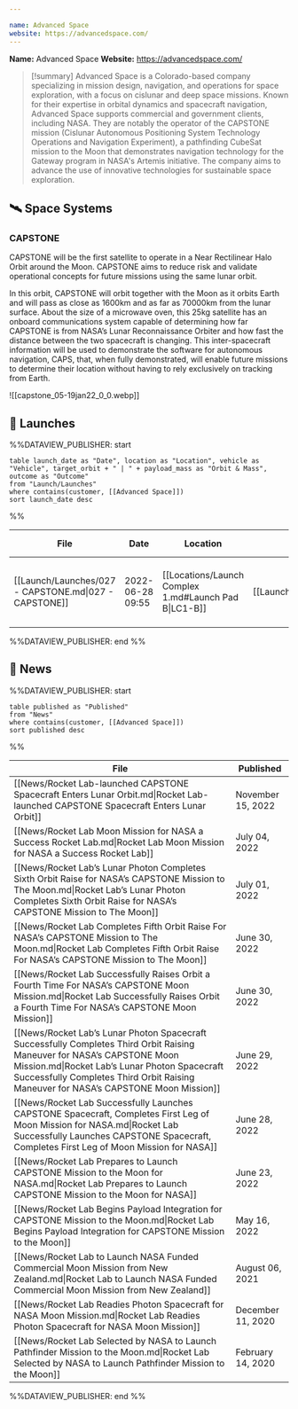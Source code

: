 ```yaml
---

name: Advanced Space
website: https://advancedspace.com/
---
```


**Name:** Advanced Space
**Website:** https://advancedspace.com/

>[!summary]
Advanced Space is a Colorado-based company specializing in mission design, navigation, and operations for space exploration, with a focus on cislunar and deep space missions. Known for their expertise in orbital dynamics and spacecraft navigation, Advanced Space supports commercial and government clients, including NASA. They are notably the operator of the CAPSTONE mission (Cislunar Autonomous Positioning System Technology Operations and Navigation Experiment), a pathfinding CubeSat mission to the Moon that demonstrates navigation technology for the Gateway program in NASA's Artemis initiative. The company aims to advance the use of innovative technologies for sustainable space exploration.

## 🛰️ Space Systems

### CAPSTONE

CAPSTONE will be the first satellite to operate in a Near Rectilinear Halo Orbit around the Moon. CAPSTONE aims to reduce risk and validate operational concepts for future missions using the same lunar orbit.

In this orbit, CAPSTONE will orbit together with the Moon as it orbits Earth and will pass as close as 1600km and as far as 70000km from the lunar surface. About the size of a microwave oven, this 25kg satellite has an onboard communications system capable of determining how far CAPSTONE is from NASA’s Lunar Reconnaissance Orbiter and how fast the distance between the two spacecraft is changing. This inter-spacecraft information will be used to demonstrate the software for autonomous navigation, CAPS, that, when fully demonstrated, will enable future missions to determine their location without having to rely exclusively on tracking from Earth.

![[capstone_05-19jan22_0_0.webp]]

## 🚀 Launches

%%DATAVIEW_PUBLISHER: start
```
table launch_date as "Date", location as "Location", vehicle as "Vehicle", target_orbit + " | " + payload_mass as "Orbit & Mass", outcome as "Outcome"
from "Launch/Launches"
where contains(customer, [[Advanced Space]])
sort launch_date desc
```
%%

| File                                                  | Date             | Location                                              | Vehicle                          | Orbit & Mass                                       | Outcome   |
| ----------------------------------------------------- | ---------------- | ----------------------------------------------------- | -------------------------------- | -------------------------------------------------- | --------- |
| [[Launch/Launches/027 - CAPSTONE.md\|027 - CAPSTONE]] | 2022-06-28 09:55 | [[Locations/Launch Complex 1.md#Launch Pad B\|LC1-B]] | [[Launch/Electron.md\|Electron]] | Translunar Injection (TLI) \| 320kg LEO / 80kg TLI | ✅ Success |

%%DATAVIEW_PUBLISHER: end %%

## 📰 News

%%DATAVIEW_PUBLISHER: start
```
table published as "Published"
from "News"
where contains(customer, [[Advanced Space]])
sort published desc
```
%%

| File                                                                                                                                                                                                                                                             | Published         |
| ---------------------------------------------------------------------------------------------------------------------------------------------------------------------------------------------------------------------------------------------------------------- | ----------------- |
| [[News/Rocket Lab-launched CAPSTONE Spacecraft Enters Lunar Orbit.md\|Rocket Lab-launched CAPSTONE Spacecraft Enters Lunar Orbit]]                                                                                                                               | November 15, 2022 |
| [[News/Rocket Lab Moon Mission for NASA a Success  Rocket Lab.md\|Rocket Lab Moon Mission for NASA a Success  Rocket Lab]]                                                                                                                                       | July 04, 2022     |
| [[News/Rocket Lab’s Lunar Photon Completes Sixth Orbit Raise for NASA’s CAPSTONE Mission to The Moon.md\|Rocket Lab’s Lunar Photon Completes Sixth Orbit Raise for NASA’s CAPSTONE Mission to The Moon]]                                                         | July 01, 2022     |
| [[News/Rocket Lab Completes Fifth Orbit Raise For NASA’s CAPSTONE Mission to The Moon.md\|Rocket Lab Completes Fifth Orbit Raise For NASA’s CAPSTONE Mission to The Moon]]                                                                                       | June 30, 2022     |
| [[News/Rocket Lab Successfully Raises Orbit a Fourth Time For NASA’s CAPSTONE Moon Mission.md\|Rocket Lab Successfully Raises Orbit a Fourth Time For NASA’s CAPSTONE Moon Mission]]                                                                             | June 30, 2022     |
| [[News/Rocket Lab’s Lunar Photon Spacecraft Successfully Completes Third Orbit Raising Maneuver for NASA’s CAPSTONE Moon Mission.md\|Rocket Lab’s Lunar Photon Spacecraft Successfully Completes Third Orbit Raising Maneuver for NASA’s CAPSTONE Moon Mission]] | June 29, 2022     |
| [[News/Rocket Lab Successfully Launches CAPSTONE Spacecraft, Completes First Leg of Moon Mission for NASA.md\|Rocket Lab Successfully Launches CAPSTONE Spacecraft, Completes First Leg of Moon Mission for NASA]]                                               | June 28, 2022     |
| [[News/Rocket Lab Prepares to Launch CAPSTONE Mission to the Moon for NASA.md\|Rocket Lab Prepares to Launch CAPSTONE Mission to the Moon for NASA]]                                                                                                             | June 23, 2022     |
| [[News/Rocket Lab Begins Payload Integration for CAPSTONE Mission to the Moon.md\|Rocket Lab Begins Payload Integration for CAPSTONE Mission to the Moon]]                                                                                                       | May 16, 2022      |
| [[News/Rocket Lab to Launch NASA Funded Commercial Moon Mission from New Zealand.md\|Rocket Lab to Launch NASA Funded Commercial Moon Mission from New Zealand]]                                                                                                 | August 06, 2021   |
| [[News/Rocket Lab Readies Photon Spacecraft for NASA Moon Mission.md\|Rocket Lab Readies Photon Spacecraft for NASA Moon Mission]]                                                                                                                               | December 11, 2020 |
| [[News/Rocket Lab Selected by NASA to Launch Pathfinder Mission to the Moon.md\|Rocket Lab Selected by NASA to Launch Pathfinder Mission to the Moon]]                                                                                                           | February 14, 2020 |

%%DATAVIEW_PUBLISHER: end %%